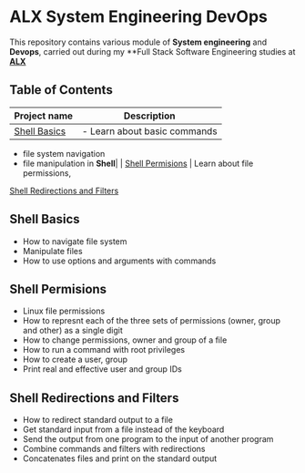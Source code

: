 # ALX System Engineering DevOps 
This repository contains various module of **System engineering** and  **Devops**, carried out during my **Full Stack Software Engineering studies at **[ALX](https://www.alxafrica.com)**

## Table of Contents
| Project name | Description|
| ------------ | -----------|
| [Shell Basics](0x00-shell_basics) | - Learn about basic commands 
- file system navigation 
- file manipulation in **Shell**|
| [Shell Permisions](0x01-shell_permisions) | Learn about file permissions, 

[Shell Redirections and Filters](0x02-shell_redirections)

## Shell Basics
- How to navigate file system
- Manipulate files 
- How to use options and arguments with commands

## Shell Permisions
- Linux file permissions
- How to represnt each of the three sets of permissions (owner, group and other) as a single digit
- How to change permissions, owner and group of a file
- How to run a command with root privileges
- How to create a user, group
- Print real and effective user and group IDs

## Shell Redirections and Filters
- How to redirect standard output to a file
- Get standard input from a file instead of the keyboard
- Send the output from one program to the input of another program
- Combine commands and filters with redirections
- Concatenates files and print on the standard output
